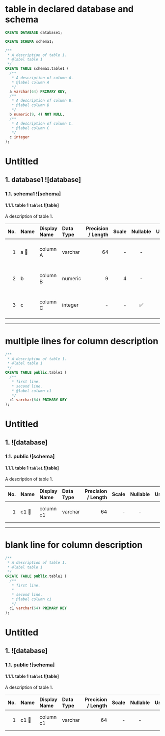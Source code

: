 # table in declared database and schema

```sql
CREATE DATABASE database1;

CREATE SCHEMA schema1;

/**
 * A description of table 1.
 * @label table 1
 */
CREATE TABLE schema1.table1 (
  /**
   * A description of column A.
   * @label column A
   */
  a varchar(64) PRIMARY KEY,
  /**
   * A description of column B.
   * @label column B
   */
  b numeric(9, 4) NOT NULL,
  /**
   * A description of column C.
   * @label column C
   */
  c integer
);
```

# Untitled
## 1. database1 ![database]

### 1.1. schema1 ![schema]

#### 1.1.1. table 1 `table1` ![table]
A description of table 1.

| No. | Name | Display Name | Data Type | Precision / Length | Scale | Nullable | Unique | Default Value | Description |
| --: | :-- | :-- | :-- | --: | --: | :-: | :-: | :-- | :-- |
| 1 | a &#x1F511; | column A | varchar | 64 | - | - | &#x2705; | - | A description of column A. |
| 2 | b | column B | numeric | 9 | 4 | - | - | - | A description of column B. |
| 3 | c | column C | integer | - | - | &#x2705; | - | - | A description of column C. |

---

# multiple lines for column description

```sql
/**
 * A description of table 1.
 * @label table 1
 */
CREATE TABLE public.table1 (
  /**
   * first line.
   * second line.
   * @label column c1
   */
  c1 varchar(64) PRIMARY KEY
);
```

# Untitled
## 1. ![database]

### 1.1. public ![schema]

#### 1.1.1. table 1 `table1` ![table]
A description of table 1.

| No. | Name | Display Name | Data Type | Precision / Length | Scale | Nullable | Unique | Default Value | Description |
| --: | :-- | :-- | :-- | --: | --: | :-: | :-: | :-- | :-- |
| 1 | c1 &#x1F511; | column c1 | varchar | 64 | - | - | &#x2705; | - | first line. second line. |

---

# blank line for column description

```sql
/**
 * A description of table 1.
 * @label table 1
 */
CREATE TABLE public.table1 (
  /**
   * first line.
   *
   * second line.
   * @label column c1
   */
  c1 varchar(64) PRIMARY KEY
);
```

# Untitled
## 1. ![database]

### 1.1. public ![schema]

#### 1.1.1. table 1 `table1` ![table]
A description of table 1.

| No. | Name | Display Name | Data Type | Precision / Length | Scale | Nullable | Unique | Default Value | Description |
| --: | :-- | :-- | :-- | --: | --: | :-: | :-: | :-- | :-- |
| 1 | c1 &#x1F511; | column c1 | varchar | 64 | - | - | &#x2705; | - | first line. second line. |
